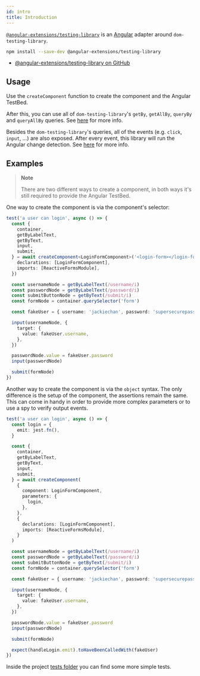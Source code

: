 ```yaml
---
id: intro
title: Introduction
---
```


[`@angular-extensions/testing-library`][gh] is an [Angular][angular] adapter
around `dom-testing-library`.

```bash
npm install --save-dev @angular-extensions/testing-library
```

- [@angular-extensions/testing-library on GitHub][gh]

## Usage

Use the `createComponent` function to create the component and the Angular
TestBed.

After this, you can use all of `dom-testing-library`'s `getBy`, `getAllBy`,
`queryBy` and `queryAllBy` queries. See [here](../api-queries) for more info.

Besides the `dom-testing-library`'s queries, all of the events (e.g. `click`,
`input`, ...) are also exposed. After every event, this library will run the
Angular change detection. See [here](../api-events) for more info.

## Examples

> **Note**
>
> There are two different ways to create a component, in both ways it's still
> required to provide the Angular TestBed.

One way to create the component is via the component's selector:

```typescript
test('a user can login', async () => {
  const {
    container,
    getByLabelText,
    getByText,
    input,
    submit,
  } = await createComponent<LoginFormComponent>('<login-form></login-form>', {
    declarations: [LoginFormComponent],
    imports: [ReactiveFormsModule],
  })

  const usernameNode = getByLabelText(/username/i)
  const passwordNode = getByLabelText(/password/i)
  const submitButtonNode = getByText(/submit/i)
  const formNode = container.querySelector('form')

  const fakeUser = { username: 'jackiechan', password: 'supersecurepassword' }

  input(usernameNode, {
    target: {
      value: fakeUser.username,
    },
  })

  passwordNode.value = fakeUser.password
  input(passwordNode)

  submit(formNode)
})
```

Another way to create the component is via the `object` syntax. The only
difference is the setup of the component, the assertions remain the same. This
can come in handy in order to provide more complex parameters or to use a spy to
verify output events.

```typescript
test('a user can login', async () => {
  const login = {
    emit: jest.fn(),
  }

  const {
    container,
    getByLabelText,
    getByText,
    input,
    submit,
  } = await createComponent(
    {
      component: LoginFormComponent,
      parameters: {
        login,
      },
    },
    {
      declarations: [LoginFormComponent],
      imports: [ReactiveFormsModule],
    }
  )

  const usernameNode = getByLabelText(/username/i)
  const passwordNode = getByLabelText(/password/i)
  const submitButtonNode = getByText(/submit/i)
  const formNode = container.querySelector('form')

  const fakeUser = { username: 'jackiechan', password: 'supersecurepassword' }

  input(usernameNode, {
    target: {
      value: fakeUser.username,
    },
  })

  passwordNode.value = fakeUser.password
  input(passwordNode)

  submit(formNode)

  expect(handleLogin.emit).toHaveBeenCalledWith(fakeUser)
})
```

Inside the project
[tests folder](https://github.com/angular-extensions/testing-library/tree/master/projects/testing-library/tests)
you can find some more simple tests.

[gh]: https://github.com/angular-extensions/testing-library
[angular]: https://angular.io/
